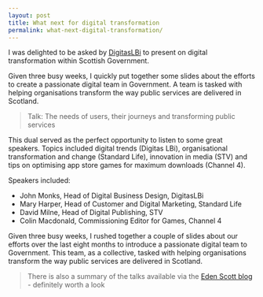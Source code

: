 ```yaml
---
layout: post
title: What next for digital transformation
permalink: what-next-digital-transformation/
---
```


I was delighted to be asked by [DigitasLBi](http://www.digitaslbi.com/global/) to present on digital transformation within Scottish Government. 

Given three busy weeks, I quickly put together some slides about the efforts to create a passionate digital team in Government. A team is tasked with helping organisations transform the way public services are delivered in Scotland.

> Talk: The needs of users, their journeys and transforming public services

This dual served as the perfect opportunity to listen to some great speakers. Topics included digital trends (Digitas LBi), organisational transformation and change (Standard Life), innovation in media (STV) and tips on optimising app store games for maximum downloads (Channel 4).

Speakers included:

- John Monks, Head of Digital Business Design, DigitasLBi
- Mary Harper, Head of Customer and Digital Marketing, Standard Life
- David Milne, Head of Digital Publishing, STV
- Colin Macdonald, Commissioning Editor for Games, Channel 4

Given three busy weeks, I rushed together a couple of slides about our efforts over the last eight months to introduce a passionate digital team to Government. This team, as a collective, tasked with helping organisations transform the way public services are delivered in Scotland. 

<script async class="speakerdeck-embed" data-id="ab08866056bf0132648e6658fa5a36ee" data-ratio="1.33333333333333" src="//speakerdeck.com/assets/embed.js"></script>

> There is also a summary of the talks available via the [Eden Scott blog](http://www.edenscott.com/blog/what%E2%80%99s-in-store-for-digital-in-2015) - definitely worth a look